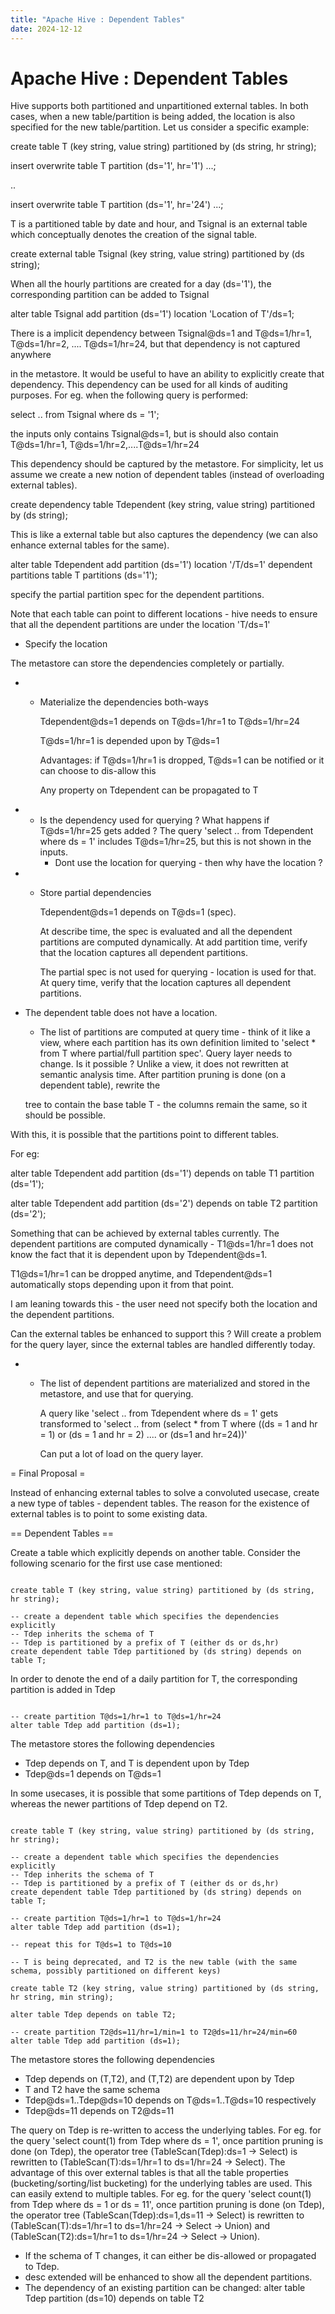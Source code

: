 ```yaml
---
title: "Apache Hive : Dependent Tables"
date: 2024-12-12
---
```










# Apache Hive : Dependent Tables






Hive supports both partitioned and unpartitioned external tables. In both cases, when a new table/partition is being added, the location is also specified for the new table/partition. Let us consider a specific example:


create table T (key string, value string) partitioned by (ds string, hr string);  

insert overwrite table T partition (ds='1', hr='1') ...;  

..  

insert overwrite table T partition (ds='1', hr='24') ...;


T is a partitioned table by date and hour, and Tsignal is an external table which conceptually denotes the creation of the signal table.


create external table Tsignal (key string, value string) partitioned by (ds string);


When all the hourly partitions are created for a day (ds='1'), the corresponding partition can be added to Tsignal


alter table Tsignal add partition (ds='1') location 'Location of T'/ds=1;


There is a implicit dependency between Tsignal@ds=1 and T@ds=1/hr=1, T@ds=1/hr=2, .... T@ds=1/hr=24, but that dependency is not captured anywhere  

in the metastore. It would be useful to have an ability to explicitly create that dependency. This dependency can be used for all kinds of auditing purposes. For eg. when the following query is performed:


select .. from Tsignal where ds = '1';


the inputs only contains Tsignal@ds=1, but is should also contain T@ds=1/hr=1, T@ds=1/hr=2,....T@ds=1/hr=24


This dependency should be captured by the metastore. For simplicity, let us assume we create a new notion of dependent tables (instead of overloading external tables).


create dependency table Tdependent (key string, value string) partitioned by (ds string);


This is like a external table but also captures the dependency (we can also enhance external tables for the same).


alter table Tdependent add partition (ds='1') location '/T/ds=1' dependent partitions table T partitions (ds='1');  

specify the partial partition spec for the dependent partitions.  

Note that each table can point to different locations - hive needs to ensure that all the dependent partitions are under the location 'T/ds=1'


* Specify the location


The metastore can store the dependencies completely or partially.


* + Materialize the dependencies both-ways  
	
	Tdependent@ds=1 depends on T@ds=1/hr=1 to T@ds=1/hr=24  
	
	T@ds=1/hr=1 is depended upon by T@ds=1  
	
	Advantages: if T@ds=1/hr=1 is dropped, T@ds=1 can be notified or it can choose to dis-allow this  
	
	Any property on Tdependent can be propagated to T


* + Is the dependency used for querying ? What happens if T@ds=1/hr=25 gets added ? The query 'select .. from Tdependent where ds = 1' includes T@ds=1/hr=25, but this is not shown in the inputs.
	+ Dont use the location for querying - then why have the location ?


* + Store partial dependencies  
	
	Tdependent@ds=1 depends on T@ds=1 (spec).  
	
	At describe time, the spec is evaluated and all the dependent partitions are computed dynamically. At add partition time, verify that the location captures all dependent partitions.   
	
	The partial spec is not used for querying - location is used for that. At query time, verify that the location captures all dependent partitions.


* The dependent table does not have a location.
	+ The list of partitions are computed at query time - think of it like a view, where each partition has its own definition limited to 'select * from T where partial/full partition spec'. Query layer needs to change. Is it possible ? Unlike a view, it does not rewritten at semantic analysis time. After partition pruning is done (on a dependent table), rewrite the  
	
	tree to contain the base table T - the columns remain the same, so it should be possible.


With this, it is possible that the partitions point to different tables.  

For eg:


alter table Tdependent add partition (ds='1') depends on table T1 partition (ds='1');  

alter table Tdependent add partition (ds='2') depends on table T2 partition (ds='2');


Something that can be achieved by external tables currently. The dependent partitions are computed dynamically - T1@ds=1/hr=1 does not know the fact that it is dependent upon by Tdependent@ds=1.  

T1@ds=1/hr=1 can be dropped anytime, and Tdependent@ds=1 automatically stops depending upon it from that point. 


I am leaning towards this - the user need not specify both the location and the dependent partitions.   

Can the external tables be enhanced to support this ? Will create a problem for the query layer, since the external tables are handled differently today.


* + The list of dependent partitions are materialized and stored in the metastore, and use that for querying.  
	
	A query like 'select .. from Tdependent where ds = 1' gets transformed to 'select .. from (select * from T where ((ds = 1 and hr = 1) or (ds = 1 and hr = 2) .... or (ds=1 and hr=24))'  
	
	Can put a lot of load on the query layer.


= Final Proposal =  

Instead of enhancing external tables to solve a convoluted usecase, create a new type of tables - dependent tables. The reason for the existence of external tables is to point to some existing data.


== Dependent Tables ==  

Create a table which explicitly depends on another table. Consider the following scenario for the first use case mentioned:




```

create table T (key string, value string) partitioned by (ds string, hr string);

-- create a dependent table which specifies the dependencies explicitly
-- Tdep inherits the schema of T
-- Tdep is partitioned by a prefix of T (either ds or ds,hr)
create dependent table Tdep partitioned by (ds string) depends on table T;

```


In order to denote the end of a daily partition for T, the corresponding partition is added in Tdep




```

-- create partition T@ds=1/hr=1 to T@ds=1/hr=24
alter table Tdep add partition (ds=1);

```


The metastore stores the following dependencies


* Tdep depends on T, and T is dependent upon by Tdep
* Tdep@ds=1 depends on T@ds=1


In some usecases, it is possible that some partitions of Tdep depends on T, whereas the newer partitions of Tdep depend on T2.




```

create table T (key string, value string) partitioned by (ds string, hr string);

-- create a dependent table which specifies the dependencies explicitly
-- Tdep inherits the schema of T
-- Tdep is partitioned by a prefix of T (either ds or ds,hr)
create dependent table Tdep partitioned by (ds string) depends on table T;

-- create partition T@ds=1/hr=1 to T@ds=1/hr=24
alter table Tdep add partition (ds=1);

-- repeat this for T@ds=1 to T@ds=10

-- T is being deprecated, and T2 is the new table (with the same schema, possibly partitioned on different keys)

create table T2 (key string, value string) partitioned by (ds string, hr string, min string);

alter table Tdep depends on table T2;

-- create partition T2@ds=11/hr=1/min=1 to T2@ds=11/hr=24/min=60
alter table Tdep add partition (ds=1);

```


The metastore stores the following dependencies


* Tdep depends on (T,T2), and (T,T2) are dependent upon by Tdep
* T and T2 have the same schema
* Tdep@ds=1..Tdep@ds=10 depends on T@ds=1..T@ds=10 respectively
* Tdep@ds=11 depends on T2@ds=11


The query on Tdep is re-written to access the underlying tables. For eg. for the query 'select count(1) from Tdep where ds = 1', once partition pruning is done (on Tdep), the operator tree (TableScan(Tdep):ds=1 -> Select) is rewritten to (TableScan(T):ds=1/hr=1 to ds=1/hr=24 -> Select). The advantage of this over external tables is that all the table properties (bucketing/sorting/list bucketing) for the underlying tables are used. This can easily extend to multiple tables. For eg. for the query 'select count(1) from Tdep where ds = 1 or ds = 11', once partition pruning is done (on Tdep), the operator tree (TableScan(Tdep):ds=1,ds=11 -> Select) is rewritten to (TableScan(T):ds=1/hr=1 to ds=1/hr=24 -> Select -> Union) and (TableScan(T2):ds=1/hr=1 to ds=1/hr=24 -> Select -> Union).


* If the schema of T changes, it can either be dis-allowed or propagated to Tdep.
* desc extended will be enhanced to show all the dependent partitions.
* The dependency of an existing partition can be changed: alter table Tdep partition (ds=10) depends on table T2



 

 

